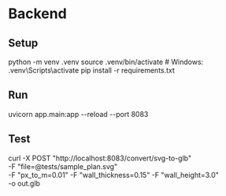 # Backend

## Setup
python -m venv .venv
source .venv/bin/activate   # Windows: .venv\\Scripts\\activate
pip install -r requirements.txt

## Run
uvicorn app.main:app --reload --port 8083

## Test
curl -X POST "http://localhost:8083/convert/svg-to-glb" \
  -F "file=@tests/sample_plan.svg" \
  -F "px_to_m=0.01" -F "wall_thickness=0.15" -F "wall_height=3.0" \
  -o out.glb
